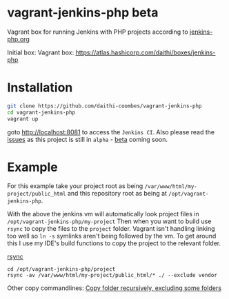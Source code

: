 # vagrant-jenkins-php beta
Vagrant box for running Jenkins with PHP projects according to [jenkins-php.org](http://jenkins-php.org/)

Initial box: 
Vagrant box: https://atlas.hashicorp.com/daithi/boxes/jenkins-php

# Installation
```bash
git clone https://github.com/daithi-coombes/vagrant-jenkins-php
cd vagrant-jenkins-php
vagrant up
```
goto [http://localhost:8081](http://localhost:8081) to access the `Jenkins CI`. Also please read the [issues](https://github.com/daithi-coombes/vagrant-jenkins-php/issues) as this project is still in `alpha` - [beta](https://github.com/daithi-coombes/vagrant-jenkins-php/milestones/beta) coming soon.

# Example
For this example take your project root as being `/var/www/html/my-project/public_html` and this repository root as being at `/opt/vagrant-jenkins-php`.

With the above the jenkins vm will automatically look project files in `/opt/vagrant-jenkins-php/my-project`
Then when you
want to build use `rsync` to copy the files to the `project` folder. Vagrant isn't handling linking too well so `ln -s` symlinks aren't being followed by the vm.
To get around this I use my IDE's build functions to copy the project to the relevant folder.

[rsync](http://linux.die.net/man/1/rsync)
```
cd /opt/vagrant-jenkins-php/project
rsync -av /var/www/html/my-project/public_html/* ./ --exclude vendor
```

Other copy commandlines: [Copy folder recursively, excluding some folders](http://stackoverflow.com/questions/2193584/copy-folder-recursively-excluding-some-folders)
